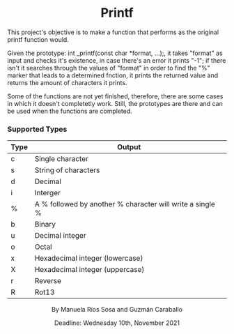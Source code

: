 <h1 align="center">Printf</h1>
</div>
<!-- ABOUT -->

This project's objective is to make a function that performs as the original printf function would.

Given the prototype: int _printf(const char *format, ...);, it takes "format" as input and checks it's existence, in case there's an error it prints "-1"; if there isn't it searches through the values of "format" in order to find the "%" marker that leads to a determined fnction, it prints the returned value and returns the amount of characters it prints.

Some of the functions are not yet finished, therefore, there are some cases in which it doesn't completetly work. Still, the prototypes are there and can be used when the functions are completed.

###  Supported Types


| Type   | Output |
|--------|--------|
| c      | Single character |
| s      | String of characters |
| d      | Decimal |
| i      | Interger |
| %      | A % followed by another % character will write a single % |
| b      | Binary |
| u      | Decimal integer |
| o      | Octal |
| x      | Hexadecimal integer (lowercase) |
| X      | Hexadecimal integer (uppercase) |
| r      | Reverse |
| R      | Rot13 |

</div>
<!-- ABOUT -->

<p align="center">
 By Manuela Ríos Sosa and Guzmán Caraballo
</p>
 <p align="center">
Deadline: Wednesday 10th, November 2021
 </p>
